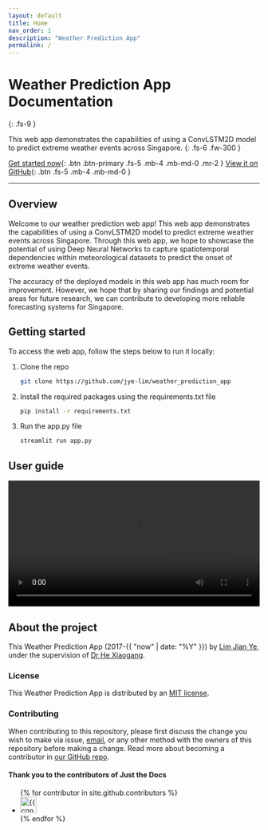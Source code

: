 ```yaml
---
layout: default
title: Home
nav_order: 1
description: "Weather Prediction App"
permalink: /
---
```


# Weather Prediction App Documentation
{: .fs-9 }

This web app demonstrates the capabilities of using a ConvLSTM2D model to predict extreme weather events across Singapore.
{: .fs-6 .fw-300 }

[Get started now](#getting-started){: .btn .btn-primary .fs-5 .mb-4 .mb-md-0 .mr-2 }
[View it on GitHub](https://github.com/jye-lim/weather_prediction_app){: .btn .fs-5 .mb-4 .mb-md-0 }

---

## Overview

Welcome to our weather prediction web app! This web app demonstrates the capabilities of using a ConvLSTM2D model to predict extreme weather events across Singapore. Through this web app, we hope to showcase the potential of using Deep Neural Networks to capture spatiotemporal dependencies within meteorological datasets to predict the onset of extreme weather events.

The accuracy of the deployed models in this web app has much room for improvement. However, we hope that by sharing our findings and potential areas for future research, we can contribute to developing more reliable forecasting systems for Singapore.

## Getting started

To access the web app, follow the steps below to run it locally:

1. Clone the repo

    ```bash
    git clone https://github.com/jye-lim/weather_prediction_app
    ```

2. Install the required packages using the requirements.txt file

    ```bash
    pip install -r requirements.txt
    ```

3. Run the app.py file

    ```bash
    streamlit run app.py
    ```

## User guide

<video width="100%" height="auto" controls>
  <source src="./assets/videos/user_guide.mp4" type="video/mp4">
  Your browser does not support the video tag.
</video>

## About the project

This Weather Prediction App (2017-{{ "now" | date: "%Y" }}) by [Lim Jian Ye](https://www.linkedin.com/in/limjianye/), under the supervision of [Dr He Xiaogang](https://scholar.google.com/citations?user=AWfzBLMAAAAJ&hl=en).

### License

This Weather Prediction App is distributed by an [MIT license](https://github.com/jye-lim/weather_prediction_app/blob/main/LICENSE).

### Contributing

When contributing to this repository, please first discuss the change you wish to make via issue, <a href="mailto:jianye_lim@outlook.com">email</a>, or any other method with the owners of this repository before making a change. Read more about becoming a contributor in [our GitHub repo](https://github.com/jye-lim/weather_prediction_app#contributing).

#### Thank you to the contributors of Just the Docs

<ul class="list-style-none">
{% for contributor in site.github.contributors %}
  <li class="d-inline-block mr-1">
     <a href="{{ contributor.html_url }}"><img src="{{ contributor.avatar_url }}" width="32" height="32" alt="{{ contributor.login }}"></a>
  </li>
{% endfor %}
</ul>
